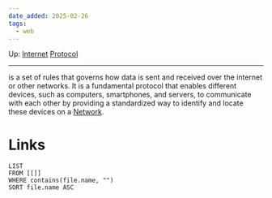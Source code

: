 ```yaml
---
date_added: 2025-02-26
tags:
  - web
---
```

Up: [Internet](Internet.md) [Protocol](Protocol.md)
___
 is a set of rules that governs how data is sent and received over the internet or other networks. It is a fundamental protocol that enables different devices, such as computers, smartphones, and servers, to communicate with each other by providing a standardized way to identify and locate these devices on a [Network](Network.md).
# Links
```dataview
LIST
FROM [[]]
WHERE contains(file.name, "")
SORT file.name ASC
```
